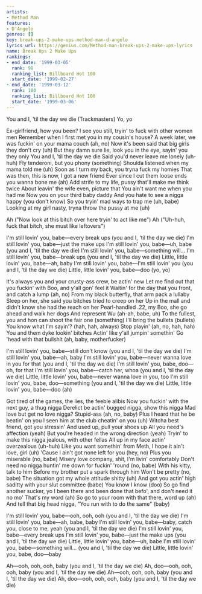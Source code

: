 ```yaml
---
artists:
- Method Man
features:
- D'Angelo
genres: []
key: break-ups-2-make-ups-method-man-d-angelo
lyrics_url: https://genius.com/Method-man-break-ups-2-make-ups-lyrics
name: Break Ups 2 Make Ups
rankings:
- end_date: '1999-03-05'
  rank: 98
  ranking_list: Billboard Hot 100
  start_date: '1999-02-27'
- end_date: '1999-03-12'
  rank: 100
  ranking_list: Billboard Hot 100
  start_date: '1999-03-06'
---
```

You and I, 'til the day we die (Trackmasters)
Yo, yo


Ex-girlfriend, how you been?
I see you still, tryin' to fuck with other women men
Remember when I first met you in my cousin's house?
A week later, we was fuckin' on your mama couch (ah, no)
Now it's been said that big girls they don't cry (uh)
But they damn sure lie, look you in the eye, sayin' you they only
You and I, 'til the day we die
Said you'd never leave me lonely (uh-huh)
Fly tenderoni, but you phony (something)
Shoulda listened when my mama told me (uh)
Soon as I turn my back, you tryna fuck my homies
That was then, this is now, I got a new friend
Ever since I cut them loose ends you wanna bone me (ah)
Add strife to my life, pussy that'll make me think twice
About leavin' the wife even, picture that
You ain't want me when you had me
Now you on your third baby daddy
And you hate to see a nigga happy (you don't know)
So you tryin' mad ways to trap me (uh, babe)
Looking at my girl nasty, tryna throw the pussy at me (uh)


Ah ("Now look at this bitch over here tryin' to act like me")
Ah ("Uh-huh, fuck that bitch, she must like leftovers")


I'm still lovin' you, babe—every break ups
(you and I, 'til the day we die)
I'm still lovin' you, babe—just the make ups
I'm still lovin' you, babe—uh, babe
(you and I, 'til the day we die)
I'm still lovin' you, babe—something will...
I'm still lovin' you, babe—break ups
(you and I, 'til the day we die)
Little, little lovin' you, babe—ah, baby
I'm still lovin' you, babe—I'm still lovin' you
(you and I, 'til the day we die)
Little, little lovin' you, babe—doo (yo, yo)


It's always you and your crusty-ass crew, be actin' new
Let me find out that you fuckin' with Boo, and y'all gon' feel it
Waitin' for the day that you front, and catch a lump (ah, no)
From my black butterfly, that arm pack a lullaby
Sleep on her, she said you bitches tried to creep on her
Up in the mall and didn't know she had the reach on her
Pearl-handled .22, my Boo, she go ahead and walk her dogs
And represent Wu (ah-ah, babe, uh)
To the fullest, you and hon can shoot the fair one (something)
I'll bring the bullets (bullets)
You know what I'm sayin'? (hah, hah, always)
Stop playin' (ah, no, hah, hah)
You and them dyke lookin' bitches
Actin' like y'all jumpin' somethin'
Go 'head with that bullshit (ah, baby, motherfucker)


I'm still lovin' you, babe—still don't know
(you and I, 'til the day we die)
I'm still lovin' you, babe—ah, baby
I'm still lovin' you, babe—never wanna love in you for that
(you and I, 'til the day we die)
I'm still lovin' you, babe, doo—oh, for that
I'm still lovin' you, babe—catch her, whoa
(you and I, 'til the day we die)
Little, little lovin' you, babe—never wanna love in you, too
I'm still lovin' you, babe, doo—something
(you and I, 'til the day we die)
Little, little lovin' you, babe—doo (ah)


Got tired of the games, the lies, the feeble alibis
Now you fuckin' with the next guy, a thug nigga
Derelict be actin' bugged nigga, show this nigga
Mad love but get no love nigga? Stupid-ass (ah, no, baby)
Plus I heard that he be beatin' on you
I seen him at the club cheatin' on you (uh)
Witcha best friend, got you stressin'
And used up, pull your shoes up
All you need's affection (yeah)
But you're headed in the wrong direction (yeah)
Tryin' to make this nigga jealous, with other fellas
All up in my face actin' overzealous (uh-huh)
Like you want somethin' from Meth, I hope it ain't love, girl (uh)
'Cause I ain't got none left for you (hey, no)
Plus you miserable (no, babe)
Misery love company, shit, I'm livin' comfortably
Don't need no nigga huntin' me down for fuckin' 'round (no, babe)
With his kitty, talk to him
Before my brother put a spark through him
Won't be pretty (no, babe)
The situation got my whole attitude shitty (uh)
And got you actin' high saditty with your slut committee (babe)
You know I know (doo)
So go find another sucker, yo
I been there and been done that befo', and don't need it no mo'
That's my word (ah)
So go to your room with that there, word up (ah)
And tell that big head nigga, "You run with to do the same" (baby)


I'm still lovin' you, babe—ooh, ooh, ooh
(you and I, 'til the day we die)
I'm still lovin' you, babe—ah, babe, baby
I'm still lovin' you, babe—baby, catch you, close to me, yeah
(you and I, 'til the day we die)
I'm still lovin' you, babe—every break ups
I'm still lovin' you, babe—just the make ups
(you and I, 'til the day we die)
Little, little lovin' you, babe—uh, babe
I'm still lovin' you, babe—something will...
(you and I, 'til the day we die)
Little, little lovin' you, babe, doo—baby


Ah—ooh, ooh, ooh, baby
(you and I, 'til the day we die)
Ah, doo—ooh, ooh, ooh, baby
(you and I, 'til the day we die)
Ah—ooh, ooh, ooh, baby
(you and I, 'til the day we die)
Ah, doo—ooh, ooh, ooh, baby
(you and I, 'til the day we die)
